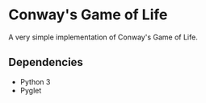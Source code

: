 Conway's Game of Life
=====================

A very simple implementation of Conway's Game of Life.

Dependencies
------------
* Python 3
* Pyglet